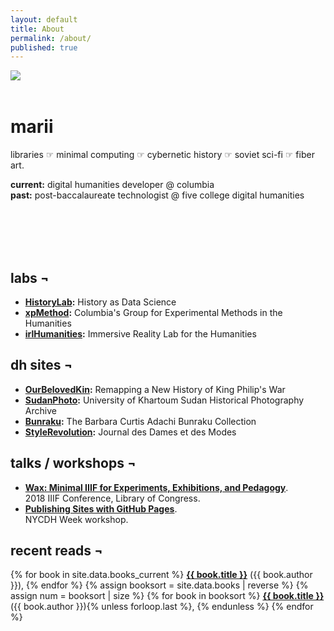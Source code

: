 ```yaml
---
layout: default
title: About
permalink: /about/
published: true
---
```


<img src="{{ '/images/avatar.jpg' | relative_url }}" style="float:left;display:block;margin-right:2em;max-width:300px;"/>
<br><br>

# marii

libraries ☞ minimal computing ☞ cybernetic history ☞ soviet sci-fi ☞ fiber art.

__current:__ digital humanities developer @ columbia<br>
__past:__ post-baccalaureate technologist @ five college digital humanities

<br><br><br><br>

## labs ¬

- __[HistoryLab](http://history-lab.org/):__ History as Data Science
- __[xpMethod](http://xpmethod.plaintext.in/):__ Columbia's Group for Experimental Methods in the Humanities
- __[irlHumanities](http://irlhumanities.org/):__ Immersive Reality Lab for the Humanities

## dh sites ¬

- __[OurBelovedKin](http://ourbelovedkin.com/awikhigan/index):__ Remapping a New History of King Philip's War
- __[SudanPhoto](http://sudanphoto.uofk.edu/):__ University of Khartoum Sudan Historical Photography Archive
- __[Bunraku](https://bunraku.cul.columbia.edu/):__ The Barbara Curtis Adachi Bunraku Collection
- __[StyleRevolution](https://stylerevolution.github.io/):__ Journal des Dames et des Modes

## talks / workshops ¬

- __[Wax:  Minimal IIIF  for Experiments, Exhibitions, and Pedagogy](https://slides.com/marii/wax-minimal-iiif-for-experiments-exhibitions-and-pedagogy/)__.<br>2018 IIIF Conference, Library of Congress.
- __[Publishing Sites with GitHub Pages](/notes/nycdh-2018)__.<br>NYCDH Week workshop.


## recent reads ¬

<p>
	{% for book in site.data.books_current %}
		<i class="far fa-circle"></i> <b><a href="{{ book.link }}" target="\_blank" class="line-link">{{ book.title }}</a></b> ({{ book.author }}),
	{% endfor %}
	{% assign booksort = site.data.books | reverse %}
	{% assign num = booksort | size %}
	{% for book in booksort %}
	  <i class="far fa-check-circle"></i> <b><a href="{{ book.link }}" target="\_blank" class="line-link">{{ book.title }}</a></b> ({{ book.author }}){% unless forloop.last %}, {% endunless %}
	{% endfor %}
</p>
